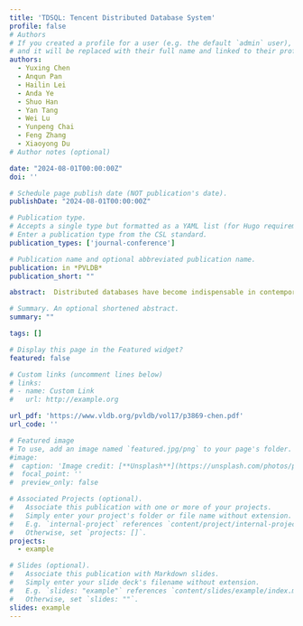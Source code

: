 ```yaml
---
title: 'TDSQL: Tencent Distributed Database System'
profile: false
# Authors
# If you created a profile for a user (e.g. the default `admin` user), write the username (folder name) here
# and it will be replaced with their full name and linked to their profile.
authors:
  - Yuxing Chen
  - Anqun Pan
  - Hailin Lei
  - Anda Ye
  - Shuo Han
  - Yan Tang
  - Wei Lu
  - Yunpeng Chai
  - Feng Zhang
  - Xiaoyong Du
# Author notes (optional)

date: "2024-08-01T00:00:00Z"
doi: ''

# Schedule page publish date (NOT publication's date).
publishDate: "2024-08-01T00:00:00Z"

# Publication type.
# Accepts a single type but formatted as a YAML list (for Hugo requirements).
# Enter a publication type from the CSL standard.
publication_types: ['journal-conference']

# Publication name and optional abbreviated publication name.
publication: in *PVLDB*
publication_short: ""

abstract:  Distributed databases have become indispensable in contemporary computing and data processing, owing to their pivotal role in ensuring high availability and scalability. They effectively cater to the requirements of data management and high-concurrency access. However, developing a distributed database system that is well-suited for diverse application scenarios, particularly for large-scale applications, presents several challenges. These challenges include ensuring data consistency and achieving high levels of performance. This paper presents TDSQL, a distributed database system that prioritizes core design principles of distributed systems, including high availability, strong consistency, and scalability. In particular, TDSQL has achieved high performance through over a decade of practical experience and optimization in various modules, such as the kernel, synchronous replication, and transaction processing, in large-scale application scenarios. By conducting the TPC-C benchmark test, TDSQL demonstrated outstanding performance, achieving a throughput of 814 million tpmC across 1650 database nodes, with a jitter rate of less than 0.2%. This jitter rate is an order of magnitude lower than the standard required, showcasing the system's stability and reliability. During the 8-hour TPC-C standard stress test, TDSQL successfully completed over 860 billion transactions and processed 40 trillion order details, with zero forced rollbacks and zero data inconsistency

# Summary. An optional shortened abstract.
summary: ""

tags: []

# Display this page in the Featured widget?
featured: false

# Custom links (uncomment lines below)
# links:
# - name: Custom Link
#   url: http://example.org

url_pdf: 'https://www.vldb.org/pvldb/vol17/p3869-chen.pdf'
url_code: ''

# Featured image
# To use, add an image named `featured.jpg/png` to your page's folder.
#image:
#  caption: 'Image credit: [**Unsplash**](https://unsplash.com/photos/pLCdAaMFLTE)'
#  focal_point: ''
#  preview_only: false

# Associated Projects (optional).
#   Associate this publication with one or more of your projects.
#   Simply enter your project's folder or file name without extension.
#   E.g. `internal-project` references `content/project/internal-project/index.md`.
#   Otherwise, set `projects: []`.
projects:
  - example

# Slides (optional).
#   Associate this publication with Markdown slides.
#   Simply enter your slide deck's filename without extension.
#   E.g. `slides: "example"` references `content/slides/example/index.md`.
#   Otherwise, set `slides: ""`.
slides: example
---
```

